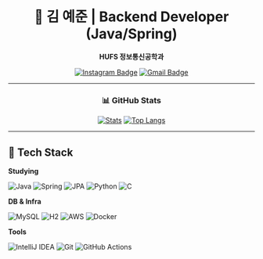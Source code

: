 <!-- Clean & Minimal GitHub Profile README (김 예준) -->

<div align="center">

# 👋 김 예준 | Backend Developer (Java/Spring)

**HUFS 정보통신공학과**

[![Instagram Badge](https://img.shields.io/badge/Instagram-FF0080?style=flat\&logo=instagram\&logoColor=white)](https://instagram.com/your_instagram)
[![Gmail Badge](https://img.shields.io/badge/Email-EB4335?style=flat\&logo=gmail\&logoColor=white)](mailto:youremail@example.com)

</div>

---

<div align="center">

### 📊 GitHub Stats

<!-- 깔끔한 카드: 아이디만 바꾸세요 -->

[![Stats](https://github-readme-stats.vercel.app/api?username=GITHUB_USERNAME\&show_icons=true\&hide_title=true\&hide=contribs\&count_private=true)](https://github.com/anuraghazra/github-readme-stats)
[![Top Langs](https://github-readme-stats.vercel.app/api/top-langs/?username=GITHUB_USERNAME\&layout=compact\&hide_title=true)](https://github.com/anuraghazra/github-readme-stats)

<!-- 선택: 커밋 스트릭 (느릴 수 있음) -->

<!-- [![Streak](https://streak-stats.demolab.com?user=GITHUB_USERNAME&hide_longest_streak=true)](https://git.io/streak-stats) -->

</div>

---

## 🧰 Tech Stack

**Studying**

![Java](https://img.shields.io/badge/Java-007396?style=for-the-badge\&logo=openjdk\&logoColor=white)
![Spring](https://img.shields.io/badge/Spring-6DB33F?style=for-the-badge\&logo=spring\&logoColor=white)
![JPA](https://img.shields.io/badge/JPA-59666C?style=for-the-badge\&logo=hibernate\&logoColor=white)
![Python](https://img.shields.io/badge/Python-3776AB?style=for-the-badge\&logo=python\&logoColor=white)
![C](https://img.shields.io/badge/C-00599C?style=for-the-badge\&logo=c\&logoColor=white)

**DB & Infra**

![MySQL](https://img.shields.io/badge/MySQL-4479A1?style=flat\&logo=mysql\&logoColor=white)
![H2](https://img.shields.io/badge/H2-0078D4?style=flat\&logo=h2\&logoColor=white)
![AWS](https://img.shields.io/badge/AWS-232F3E?style=flat\&logo=amazonwebservices\&logoColor=white)
![Docker](https://img.shields.io/badge/Docker-2496ED?style=flat\&logo=docker\&logoColor=white)

**Tools**

![IntelliJ IDEA](https://img.shields.io/badge/IntelliJ%20IDEA-000000?style=flat\&logo=intellijidea\&logoColor=white)
![Git](https://img.shields.io/badge/Git-F05032?style=flat\&logo=git\&logoColor=white)
![GitHub Actions](https://img.shields.io/badge/GitHub%20Actions-2088FF?style=flat\&logo=githubactions\&logoColor=white)
